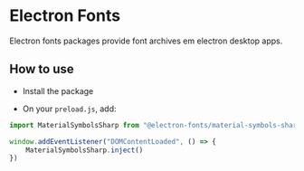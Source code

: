 # Electron Fonts

Electron fonts packages provide font archives em electron desktop apps.

## How to use

* Install the package

* On your `preload.js`, add:

```ts
import MaterialSymbolsSharp from "@electron-fonts/material-symbols-sharp"

window.addEventListener("DOMContentLoaded", () => {
    MaterialSymbolsSharp.inject()
})
```